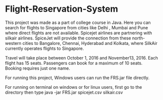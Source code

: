 # Flight-Reservation-System
This project was made as a part of college course in Java. 
Here you can search for flights to Singapore from cities like Delhi , Mumbai and Pune where direct flights are not available.
Spicejet airlines are partnering with silkair airlines.
SpiceJet will provide the connection from these north-western cities to Bangalore, Chennai, Hyderabad and Kolkata, where SilkAir currently operates flights to Singapore.

Travel will take place between October 1, 2016 and November13, 2016. 
Each flight has 15 seats. Passengers can book for a maximum of 10 seats. Booking requires just one name. 

For running this project, Windows users can run the FRS.jar file directly.
 
For running on terminal on windows or for linux users, 
first go to the directory then type
java -jar FRS.jar spicejet.csv silkair.csv
